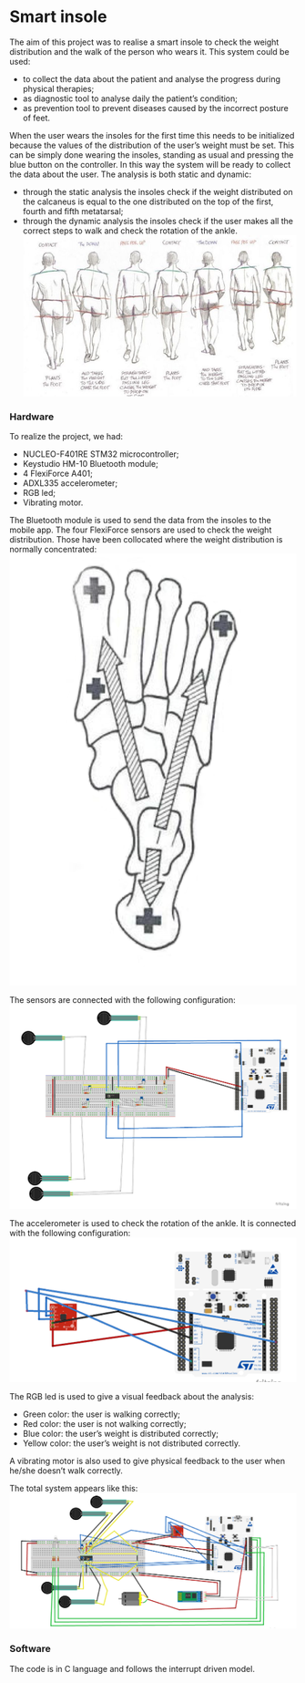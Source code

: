 # Smart insole
The aim of this project was to realise a smart insole to check the weight distribution and the walk of the person who wears it. This system could be used:
- to collect the data about the patient and analyse the progress during physical therapies;
- as diagnostic tool to analyse daily the patient’s condition;
- as prevention tool to prevent diseases caused by the incorrect posture of feet.

When the user wears the insoles for the first time this needs to be initialized because the values of the distribution of the user’s weight must be set. This can be simply done wearing the insoles, standing as usual and pressing the blue button on the controller. 
In this way the system will be ready to collect the data about the user. 
The analysis is both static and dynamic:
- through the static analysis the insoles check if the weight distributed on the calcaneus is equal to the one distributed on the top of the first, fourth and fifth metatarsal;
- through the dynamic analysis the insoles check if the user makes all the correct steps to walk and check the rotation of the ankle.
![alt text](https://github.com/MallyDev/Smart-insole/blob/master/walk.jpg)

### Hardware
To realize the project, we had:
- NUCLEO-F401RE STM32 microcontroller;
- Keystudio HM-10 Bluetooth module;
- 4 FlexiForce A401;
- ADXL335 accelerometer;
- RGB led;
- Vibrating motor.

The Bluetooth module is used to send the data from the insoles to the mobile app.
The four FlexiForce sensors are used to check the weight distribution. Those have been collocated where the weight distribution is normally concentrated:
![alt text](https://github.com/MallyDev/Smart-insole/blob/master/foot.png)


The sensors are connected with the following configuration:
![alt text](https://github.com/MallyDev/Smart-insole/blob/master/force.png)

The accelerometer is used to check the rotation of the ankle. It is connected with the following configuration:
![alt text](https://github.com/MallyDev/Smart-insole/blob/master/acc.png)

The RGB led is used to give a visual feedback about the analysis:
- Green color: the user is walking correctly;
- Red color: the user is not walking correctly;
- Blue color: the user’s weight is distributed correctly;
- Yellow color: the user’s weight is not distributed correctly.

A vibrating motor is also used to give physical feedback to the user when he/she doesn’t walk correctly.

The total system appears like this:
![alt text](https://github.com/MallyDev/Smart-insole/blob/master/total.png)

### Software
The code is in C language and follows the interrupt driven model.
